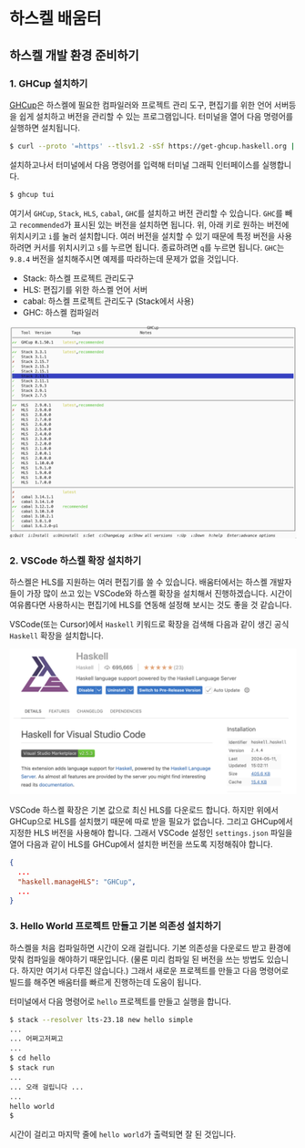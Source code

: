 # 하스켈 배움터

## 하스켈 개발 환경 준비하기

### 1. GHCup 설치하기

[GHCup](https://www.haskell.org/ghcup/)은 하스켈에 필요한 컴파일러와 프로젝트 관리 도구, 편집기를 위한 언어 서버등을 
쉽게 설치하고 버전을 관리할 수 있는 프로그램입니다. 터미널을 열어 다음 명령어를 실행하면 설치됩니다.

```sh
$ curl --proto '=https' --tlsv1.2 -sSf https://get-ghcup.haskell.org | sh
```

설치하고나서 터미널에서 다음 명령어를 입력해 터미널 그래픽 인터페이스를 실행합니다.

```sh
$ ghcup tui
```

여기서 `GHCup`, `Stack`, `HLS`, `cabal`, `GHC`를 설치하고 버전 관리할 수 있습니다. `GHC`를 빼고 `recommended`가 
표시된 있는 버전을 설치하면 됩니다. 위, 아래 키로 원하는 버전에 위치시키고 `i`를 눌러 설치합니다. 여러 버전을 설치할 수 있기 때문에 
특정 버전을 사용하려면 커서를 위치시키고 `s`를 누르면 됩니다. 종료하려면 `q`를 누르면 됩니다. `GHC`는 `9.8.4` 버전을 
설치해주시면 예제를 따라하는데 문제가 없을 것입니다.

* Stack: 하스켈 프로젝트 관리도구
* HLS: 편집기를 위한 하스켈 언어 서버
* cabal: 하스켈 프로젝트 관리도구 (Stack에서 사용)
* GHC: 하스켈 컴파일러

<img src="images/ghcup.png" width="800">

### 2. VSCode 하스켈 확장 설치하기

하스켈은 HLS를 지원하는 여러 편집기를 쓸 수 있습니다. 배움터에서는 하스켈 개발자들이 가장 많이 쓰고 있는 VSCode와 하스켈 
확장을 설치해서 진행하겠습니다. 시간이 여유롭다면 사용하시는 편집기에 HLS를 연동해 설정해 보시는 것도 좋을 것 같습니다.

VSCode(또는 Cursor)에서 `Haskell` 키워드로 확장을 검색해 다음과 같이 생긴 공식 `Haskell` 확장을 설치합니다.

<img src="images/vscode-extension.png" width="600">

VSCode 하스켈 확장은 기본 값으로 최신 HLS를 다운로드 합니다. 하지만 위에서 GHCup으로 HLS를 설치했기 때문에 따로 받을 필요가
없습니다. 그리고 GHCup에서 지정한 HLS 버전을 사용해야 합니다. 그래서 VSCode 설정인 `settings.json` 파일을 열어 다음과 
같이 HLS를 GHCup에서 설치한 버전을 쓰도록 지정해줘야 합니다.

```json
{
  ...
  "haskell.manageHLS": "GHCup",
  ...
}
```

### 3. Hello World 프로젝트 만들고 기본 의존성 설치하기

하스켈을 처음 컴파일하면 시간이 오래 걸립니다. 기본 의존성을 다운로드 받고 환경에 맞춰 컴파일을 해야하기 때문입니다. (물론 미리
컴파일 된 버전을 쓰는 방법도 있습니다. 하지만 여기서 다루진 않습니다.) 그래서 새로운 프로젝트를 만들고 다음 명령어로 빌드를
해주면 배움터를 빠르게 진행하는데 도움이 됩니다.

터미널에서 다음 명령어로 `hello` 프로젝트를 만들고 실행을 합니다.

```sh
$ stack --resolver lts-23.18 new hello simple
...
... 어쩌고저쩌고
...
$ cd hello
$ stack run
...
... 오래 걸립니다 ...
...
hello world
$
```

시간이 걸리고 마지막 줄에 `hello world`가 출력되면 잘 된 것입니다.